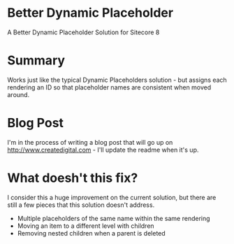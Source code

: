 # Better Dynamic Placeholder
A Better Dynamic Placeholder Solution for Sitecore 8

# Summary
Works just like the typical Dynamic Placeholders solution - but assigns each rendering an ID so that placeholder names are consistent when moved around.

# Blog Post
I'm in the process of writing a blog post that will go up on http://www.createdigital.com - I'll update the readme when it's up.

# What doesh't this fix?
I consider this a huge improvement on the current solution, but there are still a few pieces that this solution doesn't address.  
- Multiple placeholders of the same name within the same rendering
- Moving an item to a different level with children
- Removing nested children when a parent is deleted